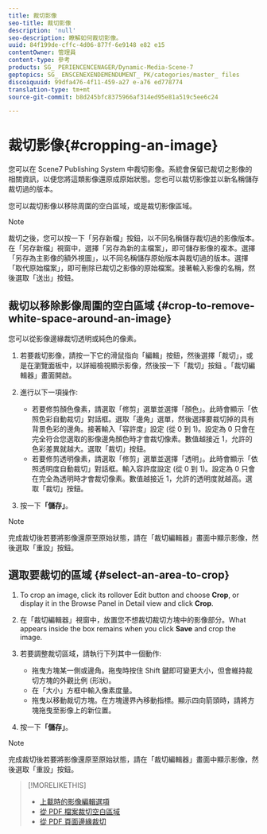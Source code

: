 ```yaml
---
title: 裁切影像
seo-title: 裁切影像
description: 'null'
seo-description: 瞭解如何裁切影像。
uuid: 84f199de-cffc-4d06-877f-6e9148 e82 e15
contentOwner: 管理員
content-type: 參考
products: SG_ PERIENCENCENAGER/Dynamic-Media-Scene-7
geptopics: SG_ ENSCENEXENDEMENDUMENT_ PK/categories/master_ files
discoiquuid: 99dfa476-4f11-459-a27 e-a76 ed778774
translation-type: tm+mt
source-git-commit: b8d245bfc8375966af314ed95e81a519c5ee6c24

---
```



# 裁切影像{#cropping-an-image}

您可以在 Scene7 Publishing System 中裁切影像。系統會保留已裁切之影像的相關資訊，以便您將這類影像還原成原始狀態。您也可以裁切影像並以新名稱儲存裁切過的版本。

您可以裁切影像以移除周圍的空白區域，或是裁切影像區域。

>[!NOTE]
>
>裁切之後，您可以按一下「另存新檔」按鈕，以不同名稱儲存裁切過的影像版本。在「另存新檔」視窗中，選擇「另存為新的主檔案」，即可儲存影像的複本。選擇「另存為主影像的額外視圖」，以不同名稱儲存原始版本與裁切過的版本。選擇「取代原始檔案」，即可刪除已裁切之影像的原始檔案。接著輸入影像的名稱，然後選取「送出」按鈕。

## 裁切以移除影像周圍的空白區域 {#crop-to-remove-white-space-around-an-image}

您可以從影像邊緣裁切透明或純色的像素。

1. 若要裁切影像，請按一下它的滑鼠指向「編輯」按鈕，然後選擇「裁切」，或是在瀏覽面板中，以詳細檢視顯示影像，然後按一下「裁切」按鈕 。「裁切編輯器」畫面開啟。
1. 進行以下一項操作:

   * 若要修剪顏色像素，請選取「修剪」選單並選擇「顏色」。此時會顯示「依照色彩自動裁切」對話框。選取「邊角」選單，然後選擇要裁切掉的具有背景色彩的邊角。接著輸入「容許度」設定 (從 0 到 1)。設定為 0 只會在完全符合您選取的影像邊角顏色時才會裁切像素。數值越接近 1，允許的色彩差異就越大。選取「裁切」按鈕。
   * 若要修剪透明像素，請選取「修剪」選單並選擇「透明」。此時會顯示「依照透明度自動裁切」對話框。輸入容許度設定 (從 0 到 1)。設定為 0 只會在完全為透明時才會裁切像素。數值越接近 1，允許的透明度就越高。選取「裁切」按鈕。

1. 按一下&#x200B;**「儲存」**。

>[!NOTE]
>
>完成裁切後若要將影像還原至原始狀態，請在「裁切編輯器」畫面中顯示影像，然後選取「重設」按鈕。

## 選取要裁切的區域 {#select-an-area-to-crop}

1. To crop an image, click its rollover Edit button and choose **Crop**, or display it in the Browse Panel in Detail view and click **Crop**.

1. 在「裁切編輯器」視窗中，放置您不想裁切裁切方塊中的影像部分。What appears inside the box remains when you click **Save** and crop the image.
1. 若要調整裁切區域，請執行下列其中一個動作:

   * 拖曳方塊某一側或邊角。拖曳時按住 Shift 鍵即可變更大小，但會維持裁切方塊的外觀比例 (形狀)。
   * 在「大小」方框中輸入像素度量。
   * 拖曳以移動裁切方塊。在方塊邊界內移動指標。顯示四向箭頭時，請將方塊拖曳至影像上的新位置。

1. 按一下&#x200B;**「儲存」**。

>[!NOTE]
>
>完成裁切後若要將影像還原至原始狀態，請在「裁切編輯器」畫面中顯示影像，然後選取「重設」按鈕。

>[!MORELIKETHIS]
>
>* [上載時的影像編輯選項](image-editing-options-upload.md#image-editing-options-at-upload)
>* [從 PDF 檔案裁切空白區域](pdfs.md#cropping_white_space_from_a_pdf_file)
>* [從 PDF 頁面邊緣裁切](pdfs.md#cropping_from_the_sides_of_pdf_pages)

